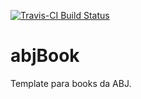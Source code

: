 [![Travis-CI Build Status](https://travis-ci.org/abjur/abjBook.svg?branch=master)](https://travis-ci.org/abjur/abjBook)

# abjBook

Template para books da ABJ.
